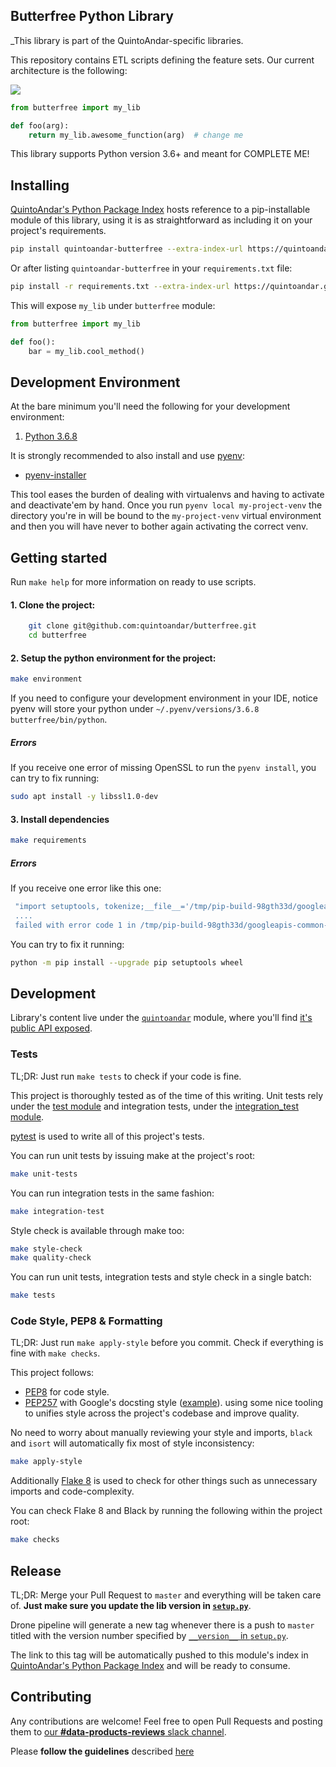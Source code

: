 ## Butterfree Python Library

_This library is part of the QuintoAndar-specific libraries.

This repository contains ETL scripts defining the feature sets. Our current architecture is the following:

![](https://i.imgur.com/38fhHJI.png)

```python
from butterfree import my_lib

def foo(arg):
    return my_lib.awesome_function(arg)  # change me
```

This library supports Python version 3.6+ and meant for COMPLETE ME!

## Installing

[QuintoAndar's Python Package Index](https://quintoandar.github.io/python-package-server/)
hosts reference to a pip-installable module of this library, using it is
as straightforward as including it on your project's requirements.

```bash
pip install quintoandar-butterfree --extra-index-url https://quintoandar.github.io/python-package-server/
```

Or after listing `quintoandar-butterfree` in your
`requirements.txt` file:

```bash
pip install -r requirements.txt --extra-index-url https://quintoandar.github.io/python-package-server/
```

This will expose `my_lib` under `butterfree` module:

```python
from butterfree import my_lib

def foo():
    bar = my_lib.cool_method()
```

## Development Environment

At the bare minimum you'll need the following for your development
environment:

1. [Python 3.6.8](http://www.python.org/)


It is strongly recommended to also install and use [pyenv](https://github.com/pyenv/pyenv):

 - [pyenv-installer](https://github.com/pyenv/pyenv-installer)

This tool eases the burden of dealing with virtualenvs and having to activate and
deactivate'em by hand. Once you run `pyenv local my-project-venv` the directory you're
in will be bound to the `my-project-venv` virtual environment and then you will have
never to bother again activating the correct venv.

## Getting started

Run `make help` for more information on ready to use scripts.

#### 1. Clone the project:

```bash
    git clone git@github.com:quintoandar/butterfree.git
    cd butterfree
```

#### 2. Setup the python environment for the project:

```bash
make environment
```

If you need to configure your development environment in your IDE, notice
pyenv will store your python under
`~/.pyenv/versions/3.6.8 butterfree/bin/python`.

##### Errors

If you receive one error of missing OpenSSL to run the `pyenv install`, you can try to fix running:

```bash
sudo apt install -y libssl1.0-dev
```

#### 3. Install dependencies

```bash
make requirements
```

##### Errors

If you receive one error like this one:
```bash
 "import setuptools, tokenize;__file__='/tmp/pip-build-98gth33d/googleapis-common-protos/setup.py';
 .... 
 failed with error code 1 in /tmp/pip-build-98gth33d/googleapis-common-protos/
```
 
You can try to fix it running:

```bash
python -m pip install --upgrade pip setuptools wheel
```

## Development

Library's content live under the [`quintoandar`](https://github.com/quintoandar/butterfree/tree/master/quintoandar)
module, where you'll find [it's public API exposed](https://github.com/quintoandar/butterfree/tree/master/quintoandar/__init__.py).


### Tests

TL;DR: Just run `make tests` to check if your code is fine.

This project is thoroughly tested as of the time of this writing. Unit tests
rely under the [test module](https://github.com/quintoandar/butterfree/tree/master/tests/unit)
and integration tests, under the [integration_test module](https://github.com/quintoandar/butterfree/tree/master/tests/integration).

[pytest](https://docs.pytest.org/en/latest/)
is used to write all of this project's tests.

You can run unit tests by issuing make at the project's root:
```bash
make unit-tests
```

You can run
integration tests in the same fashion:
```bash
make integration-test
```

Style check is available through make too:
```bash
make style-check
make quality-check
```

You can run unit tests, integration tests and style check in a single batch:
```bash
make tests
```

### Code Style, PEP8 & Formatting

TL;DR: Just run `make apply-style` before you commit.
Check if everything is fine with `make checks`.

This project follows:
- [PEP8](https://www.python.org/dev/peps/pep-0008/) for code style.
- [PEP257](https://www.python.org/dev/peps/pep-0257/) with Google's docsting
style ([example](https://sphinxcontrib-napoleon.readthedocs.io/en/latest/example_google.html#example-google)).
using some nice tooling to unifies style across the project's codebase and
improve quality.

No need to worry about manually reviewing your style and imports,
`black` and `isort` will automatically fix most of style inconsistency:

```bash
make apply-style
```

Additionally [Flake 8](http://flake8.pycqa.org/en/latest/) is used to
check for other things such as unnecessary imports and code-complexity.

You can check Flake 8 and Black by running the following within the project root:

```bash
make checks
```

## Release

TL;DR: Merge your Pull Request to `master` and everything will be taken
care of. **Just make sure you update the lib version in [`setup.py`](https://github.com/quintoandar/butterfree/tree/master/setup.py)**.

Drone pipeline will generate a new tag whenever there is a push to
`master` titled with the version number specified by [`__version__` in
`setup.py`](https://github.com/quintoandar/butterfree/tree/master/setup.py).

The link to this tag will be automatically pushed to this module's index
in [QuintoAndar's Python Package Index](https://quintoandar.github.io/python-package-server/tree/master/quintoandar-butterfree/index.html)
and will be ready to consume.

## Contributing

Any contributions are welcome! Feel free to open Pull Requests and
posting them to [our
**#data-products-reviews** slack channel](https://quintoandar.slack.com/messages/data-products-reviews/).

Please **follow the guidelines** described [here](https://github.com/quintoandar/butterfree/tree/master/CONTRIBUTING.md)
